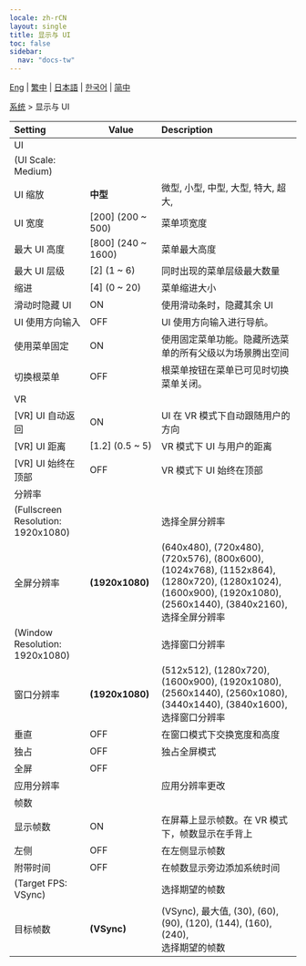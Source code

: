 ```yaml
---
locale: zh-rCN
layout: single
title: 显示与 UI
toc: false
sidebar:
  nav: "docs-tw"
---
```

[Eng](/dancexr/menu/2025.4/system/screen) | [繁中](/tw/dancexr/menu/2025.4/system/screen) | [日本語](/jp/dancexr/menu/2025.4/system/screen) | [한국어](/kr/dancexr/menu/2025.4/system/screen) | [简中](/zh/dancexr/menu/2025.4/system/screen)

[系统](../menu#系统) > 显示与 UI



| Setting | Value | Description |
| :--- | --- | :--- |
| UI || 
| (UI Scale: Medium) || 
| UI 缩放 | **中型** | 微型, 小型, 中型, 大型, 特大, 超大,  |
| UI 宽度 | [200] (200 ~ 500) | 菜单项宽度
| 最大 UI 高度 | [800] (240 ~ 1600) | 菜单最大高度
| 最大 UI 层级 | [2] (1 ~ 6) | 同时出现的菜单层级最大数量
| 缩进 | [4] (0 ~ 20) | 菜单缩进大小
| 滑动时隐藏 UI | ON | 使用滑动条时，隐藏其余 UI
| UI 使用方向输入 | OFF | UI 使用方向输入进行导航。
| 使用菜单固定 | ON | 使用固定菜单功能。隐藏所选菜单的所有父级以为场景腾出空间
| 切换根菜单 | OFF | 根菜单按钮在菜单已可见时切换菜单关闭。
| VR || 
| [VR] UI 自动返回 | ON | UI 在 VR 模式下自动跟随用户的方向
| [VR] UI 距离 | [1.2] (0.5 ~ 5) | VR 模式下 UI 与用户的距离
| [VR] UI 始终在顶部 | OFF | VR 模式下 UI 始终在顶部
| 分辨率 || 
| (Fullscreen Resolution: 1920x1080) || 选择全屏分辨率
| 全屏分辨率 | **(1920x1080)** | (640x480), (720x480), (720x576), (800x600), (1024x768), (1152x864), (1280x720), (1280x1024), (1600x900), (1920x1080), (2560x1440), (3840x2160), <br/>选择全屏分辨率 |
| (Window Resolution: 1920x1080) || 选择窗口分辨率
| 窗口分辨率 | **(1920x1080)** | (512x512), (1280x720), (1600x900), (1920x1080), (2560x1440), (2560x1080), (3440x1440), (3840x1600), <br/>选择窗口分辨率 |
| 垂直 | OFF | 在窗口模式下交换宽度和高度
| 独占 | OFF | 独占全屏模式
| 全屏 | OFF | 
| 应用分辨率 || 应用分辨率更改
| 帧数 || 
| 显示帧数 | ON | 在屏幕上显示帧数。在 VR 模式下，帧数显示在手背上
| 左侧 | OFF | 在左侧显示帧数
| 附带时间 | OFF | 在帧数显示旁边添加系统时间
| (Target FPS: VSync) || 选择期望的帧数
| 目标帧数 | **(VSync)** | (VSync), 最大值, (30), (60), (90), (120), (144), (160), (240), <br/>选择期望的帧数 |
